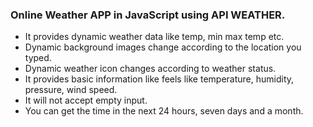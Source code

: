 
### Online Weather APP  in JavaScript using API WEATHER.

- It provides dynamic weather data like temp, min max temp etc.
- Dynamic background images change according to the location you typed.
- Dynamic weather icon changes according to weather status.
- It provides basic information like feels like temperature, humidity, pressure, wind speed.
- It will not accept empty input.
- You can get the time in the next 24 hours, seven days and a month.
